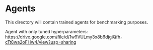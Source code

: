 # Agents
This directory will contain trained agents for benchmarking purposes. 

Agent with only tuned hyperparameters:
https://drive.google.com/file/d/1w9VULmy3x8b6djgiQfh-cTt8wa2oFHw4/view?usp=sharing
